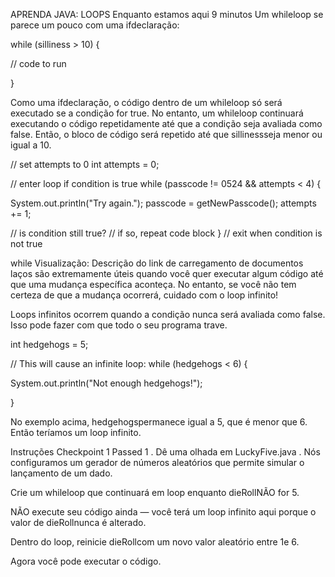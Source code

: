 APRENDA JAVA: LOOPS
Enquanto estamos aqui
9 minutos
Um whileloop se parece um pouco com uma ifdeclaração:

while (silliness > 10) {

  // code to run

}

Como uma ifdeclaração, o código dentro de um whileloop só será executado se a condição for true. No entanto, um whileloop continuará executando o código repetidamente até que a condição seja avaliada como false. Então, o bloco de código será repetido até que sillinessseja menor ou igual a 10.

// set attempts to 0
int attempts = 0;

// enter loop if condition is true
while (passcode != 0524 && attempts < 4) {

  System.out.println("Try again.");
  passcode = getNewPasscode();
  attempts += 1;

  // is condition still true?
  // if so, repeat code block
}
// exit when condition is not true

while 
Visualização: Descrição do link de carregamento de documentos
laços
são extremamente úteis quando você quer executar algum código até que uma mudança específica aconteça. No entanto, se você não tem certeza de que a mudança ocorrerá, cuidado com o loop infinito!

Loops infinitos ocorrem quando a condição nunca será avaliada como false. Isso pode fazer com que todo o seu programa trave.

int hedgehogs = 5;

// This will cause an infinite loop:
while (hedgehogs < 6) {

  System.out.println("Not enough hedgehogs!");

}

No exemplo acima, hedgehogspermanece igual a 5, que é menor que 6. Então teríamos um loop infinito.

Instruções
Checkpoint 1 Passed
1 .
Dê uma olhada em LuckyFive.java . Nós configuramos um gerador de números aleatórios que permite simular o lançamento de um dado.

Crie um whileloop que continuará em loop enquanto dieRollNÃO for 5.

NÃO execute seu código ainda — você terá um loop infinito aqui porque o valor de dieRollnunca é alterado.

Dentro do loop, reinicie dieRollcom um novo valor aleatório entre 1e 6.

Agora você pode executar o código.